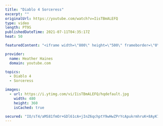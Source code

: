 ```yaml
---
title: "Diablo 4 Sorceress"
excerpt: ""
originalUrl: https://youtube.com/watch?v=IisTBmALEFQ
type: video
length: PT9S
publishedDateTime: 2021-07-11T04:35:17Z
heat: 50

featuredContent: "<iframe width=\"800\" height=\"500\" frameborder=\"0\" src=\"https://www.youtube.com/embed/IisTBmALEFQ\" allow=\"accelerometer; autoplay; encrypted-media; gyroscope; picture-in-picture\" allowfullscreen></iframe>"

provider:
  name: Heather Haines
  domain: youtube.com

topics:
  - Diablo 4
  - Sorceress

images:
  - url: https://i.ytimg.com/vi/IisTBmALEFQ/hqdefault.jpg
    width: 480
    height: 360
    isCached: true

secured: "IO/sT4/aMS81fmOr+GDl61cA+jInZ6qchptY9wHwZPrYcApukrmhruK+8AyK773pfnDlzkKevGo8D7iw8qL2n6PUw8dv2t5SCMP282B+DgJA/fQDYvdQMdF9K1fJiiNLhbdRblmB3r7GDqgzK7EHiH+pxsD0jNBF1K9hM56omFwmBSWJsLpEmmp6h32iK4PuPqmCZ8gWQ6bIH+VLnKsg6pBN5CGsj0uUxHJxIXhO29AWOKvCe0d9ViUGa0AOi8eV3YI25cksbqvnz5WT0WfHtQENbdWBuVtKnuQUh/w+MHwmxCoUGGoY1I3yErQ74/dUtCIGysfqM6OVE6ncSW0BYRxRWNaBHvEoQ9xz9ZU7VyCZsuWN07yXL87F54W3dUoDZrbP5X2lKM/O6qFs6BSBb1RaCqInzTh2aCFKoyJ2+nA=;MID1nXcehkNXz8H52WmBLQ=="
---
```


